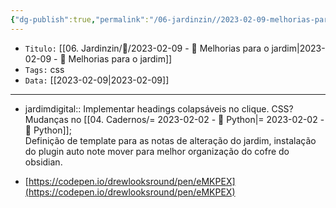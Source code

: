 ```yaml
---
{"dg-publish":true,"permalink":"/06-jardinzin//2023-02-09-melhorias-para-o-jardim/","tags":["🧠️/💭️/🍀/"],"created":"2023-05-15 21:38","updated":"2023-05-15 21:44"}
---
```



- `Titulo:` [[06. Jardinzin/💭️/2023-02-09 - 💭️ Melhorias para o jardim\|2023-02-09 - 💭️ Melhorias para o jardim]]
- `Tags:` css
- `Data:` [[2023-02-09\|2023-02-09]]

---
- jardimdigital:: Implementar headings colapsáveis no clique. CSS? <br> Mudanças no [[04. Cadernos/= 2023-02-02 - 📝️ Python\|= 2023-02-02 - 📝️ Python]]; <br> Definição de template para as notas de alteração do jardim, instalação do plugin auto note mover para melhor organização do cofre do obsidian.

- [https://codepen.io/drewlooksround/pen/eMKPEX](https://codepen.io/drewlooksround/pen/eMKPEX)